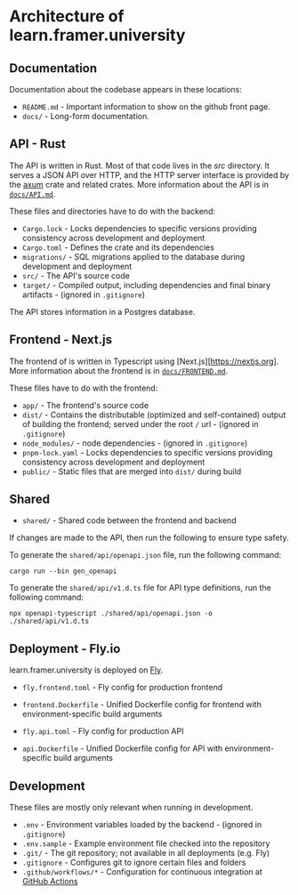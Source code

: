 # Architecture of learn.framer.university

## Documentation

Documentation about the codebase appears in these locations:

- `README.md` - Important information to show on the github front page.
- `docs/` - Long-form documentation.

## API - Rust

The API  is written in Rust. Most of that code lives in the _src_ directory. It
serves a JSON API over HTTP, and the HTTP server interface is provided by the [axum](https://crates.io/crates/axum) crate and
related crates. More information about the API is in
[`docs/API.md`](https://github.com/sakib25800/learn-framer-university/blob/main/docs/API.md).

These files and directories have to do with the backend:

- `Cargo.lock` - Locks dependencies to specific versions providing consistency across development
  and deployment
- `Cargo.toml` - Defines the crate and its dependencies
- `migrations/` - SQL migrations applied to the database during development and deployment
- `src/` - The API's source code
- `target/` - Compiled output, including dependencies and final binary artifacts - (ignored in
  `.gitignore`)

The API stores information in a Postgres database.

## Frontend - Next.js

The frontend of is written in Typescript using [Next.js][https://nextjs.org]. More information about the
frontend is in [`docs/FRONTEND.md`](https://github.com/sakib25800/learn-framer-university/blob/main/docs/FRONTEND.md).

These files have to do with the frontend:

- `app/` - The frontend's source code
- `dist/` - Contains the distributable (optimized and self-contained) output of building the
  frontend; served under the root `/` url - (ignored in `.gitignore`)
- `node_modules/` - node dependencies - (ignored in `.gitignore`)
- `pnpm-lock.yaml` - Locks dependencies to specific versions providing consistency across
  development and deployment
- `public/` - Static files that are merged into `dist/` during build

## Shared

- `shared/` - Shared code between the frontend and backend

If changes are made to the API, then run the following to ensure type safety.

To generate the `shared/api/openapi.json` file, run the following command:

```
cargo run --bin gen_openapi
```

To generate the `shared/api/v1.d.ts` file for API type definitions, run the following command:

```
npx openapi-typescript ./shared/api/openapi.json -o ./shared/api/v1.d.ts
```

## Deployment - Fly.io

learn.framer.university is deployed on [Fly](https://fly.io/).

- `fly.frontend.toml` - Fly config for production frontend
- `frontend.Dockerfile` - Unified Dockerfile config for frontend with environment-specific build arguments

- `fly.api.toml` - Fly config for production API
- `api.Dockerfile` - Unified Dockerfile config for API with environment-specific build arguments

## Development

These files are mostly only relevant when running in development.

- `.env` - Environment variables loaded by the backend - (ignored in `.gitignore`)
- `.env.sample` - Example environment file checked into the repository
- `.git/` - The git repository; not available in all deployments (e.g. Fly)
- `.gitignore` - Configures git to ignore certain files and folders
- `.github/workflows/*` - Configuration for continuous integration at [GitHub Actions](https://github.com/rust-lang/crates.io/actions)
